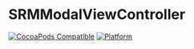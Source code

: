 # SRMModalViewController
[![CocoaPods Compatible](https://img.shields.io/cocoapods/v/SRMModalViewController.svg)](https://img.shields.io/cocoapods/v/SRMModalViewController.svg)
[![Platform](https://img.shields.io/cocoapods/p/SRMModalViewController.svg?style=flat)](https://img.shields.io/cocoapods/p/SRMModalViewController.svg?style=flat)
